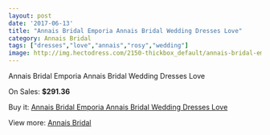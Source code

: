 ```yaml
---
layout: post
date: '2017-06-13'
title: "Annais Bridal Emporia Annais Bridal Wedding Dresses Love"
category: Annais Bridal
tags: ["dresses","love","annais","rosy","wedding"]
image: http://img.hectodress.com/2150-thickbox_default/annais-bridal-emporia-annais-bridal-wedding-dresses-love.jpg
---
```

Annais Bridal Emporia Annais Bridal Wedding Dresses Love

On Sales: **$291.36**
<a href="https://www.hectodress.com/annais-bridal/1311-annais-bridal-emporia-annais-bridal-wedding-dresses-love.html"><amp-img layout="responsive" width="600" height="600" src="//img.hectodress.com/2150-thickbox_default/annais-bridal-emporia-annais-bridal-wedding-dresses-love.jpg" alt="Annais Bridal Emporia Annais Bridal Wedding Dresses Love 0" /></a>
<a href="https://www.hectodress.com/annais-bridal/1311-annais-bridal-emporia-annais-bridal-wedding-dresses-love.html"><amp-img layout="responsive" width="600" height="600" src="//img.hectodress.com/2152-thickbox_default/annais-bridal-emporia-annais-bridal-wedding-dresses-love.jpg" alt="Annais Bridal Emporia Annais Bridal Wedding Dresses Love 1" /></a>
<a href="https://www.hectodress.com/annais-bridal/1311-annais-bridal-emporia-annais-bridal-wedding-dresses-love.html"><amp-img layout="responsive" width="600" height="600" src="//img.hectodress.com/2151-thickbox_default/annais-bridal-emporia-annais-bridal-wedding-dresses-love.jpg" alt="Annais Bridal Emporia Annais Bridal Wedding Dresses Love 2" /></a>

Buy it: [Annais Bridal Emporia Annais Bridal Wedding Dresses Love](https://www.hectodress.com/annais-bridal/1311-annais-bridal-emporia-annais-bridal-wedding-dresses-love.html "Annais Bridal Emporia Annais Bridal Wedding Dresses Love")

View more: [Annais Bridal](https://www.hectodress.com/18-annais-bridal "Annais Bridal")